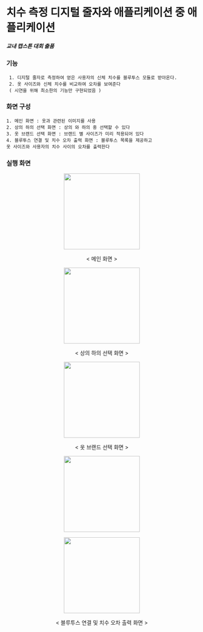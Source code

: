 
# 치수 측정 디지털 줄자와 애플리케이션 중 애플리케이션

##### 교내 캡스톤 대회 출품

### 기능

```
 1. 디지털 줄자로 측정하여 얻은 사용자의 신체 치수를 블루투스 모듈로 받아온다.
 2. 옷 사이즈와 신체 치수를 비교하여 오차를 보여준다
 ( 시연을 위해 최소한의 기능만 구현되었음 )
```
### 화면 구성

```
1. 메인 화면 : 옷과 관련된 이미지를 사용
2. 상의 하의 선택 화면 : 상의 와 하의 중 선택할 수 있다
3. 옷 브랜드 선택 화면 : 브랜드 별 사이즈가 미리 적용되어 있다
4. 블루투스 연결 및 치수 오차 출력 화면 : 블루투스 목록을 제공하고
옷 사이즈와 사용자의 치수 사이의 오차를 출력한다
``` 
 
  
### 실행 화면



<p align="center"><img src="https://user-images.githubusercontent.com/83719746/121415848-1b4fd100-c9a3-11eb-9610-dea96df07b5a.jpg" width=200px > </p>
<p align="center">< 메인 화면 ></p>


<p align="center"><img src="https://user-images.githubusercontent.com/83719746/121414757-f9098380-c9a1-11eb-931a-4bae23bb8f51.png" width=200px ></p>

<p align="center">< 상의 하의 선택 화면 ></p>


<p align="center"><img src="https://user-images.githubusercontent.com/83719746/121415622-e8a5d880-c9a2-11eb-989e-b7b040892683.png" width=200px ></p>
<p align="center">< 옷 브랜드 선택 화면 ></p>


<p align="center"><img src="https://user-images.githubusercontent.com/83719746/121415424-aed4d200-c9a2-11eb-9932-45125b83fa50.png"  width=200px  ></p>
<p align="center"><img src="https://user-images.githubusercontent.com/83719746/121416028-4d613300-c9a3-11eb-900f-49e25fdc364f.png"  width=200px ></p>
<p align="center">< 블루투스 연결 및 치수 오차 출력 화면 ></p>
